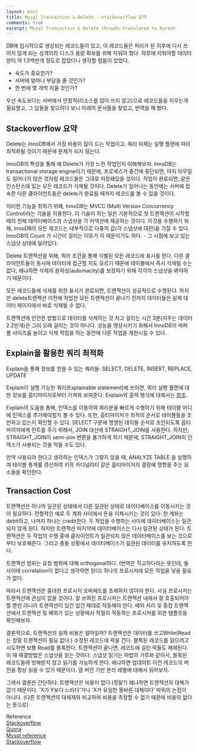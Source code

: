 ```yaml
---
layout: post
title: Mysql Transaction & Delete - stackoverflow 요약
comments: true
excerpt: Mysql Transaction & Delete threads translated to Korean
---
```

DB에 임시적으로 생성되는 레코드들이 있고, 이 레코드들은 처리가 된 이후에 다시 쓰이지 않게 되는 성격이라 디스크 용량 확보를 위해 지워야 했다. 하루에 지워야할 데이터 양이 약 1.5백만개 정도로 잡았더니 생각할 점들이 있었다.  

* 속도가 중요한가?  
* 서버에 얼마나 부담을 줄 것인가?  
* 한 번에 몇 개씩 지울 것인가?  

우선 속도보다는 서버에서 안정적(리소스를 많이 쓰지 않고)으로 레코드들을 지우는게 필요했고, 그 답들을 찾으려다 보니 아래의 문서들을 찾았고, 번역을 해 봤다.

## Stackoverflow 요약

Delete는 InnoDB에서 가장 비용이 많이 드는 작업이고, 쿼리 자체는 실행 플랜에 따라 최적화될 것이기 때문에 문제가 되지 않는다.

InnoDB의 특성을 통해 왜 Delete가 가장 느린 작업인지 이해해보자. InnoDB는 transactional storage engine이기 때문에, 프로세스가 중간에 중단되면, 마치 아무일도 일어나지 않은 것처럼 레코드들은 그대로 저장돼있을 것이다. 작업이 완료되면, 같은 인스턴스에 있는 모든 레코드가 삭제될 것이다. Delete가 일어나는 동안에는 서버에 접속한 다른 클라이언트들은 delete가 완료될 때까지 레코드를 볼 수 있을 것이다.

이러한 기능을 취하기 위해, InnoDB는 MVCC (Multi Version Concurrency Control)라는 기술을 이용한다. 이 기술이 하는 일은 기본적으로 첫 트랜잭션이 시작할 때의 전체 데이터베이스의 스냅샷을 각 커넥션에 제공하는 것이다. 이것을 수행하기 위해, InnoDB의 모든 레코드는 내부적으로 다중의 값(각 스냅샷에 대한)을 가질 수 있다. InnoDB의 Count 가 시간이 걸리는 이유가 이 때문이기도 하다. - 그 시점에 보고 있는 스냅샷 상태에 달려있다.

Delete 트랜잭션을 위해, 쿼리 조건을 통해 식별된 모든 레코드에 표시를 한다. 다른 클라이언트들이 동시에 데이터에 접근할 지도 모르기 때문에 테이블에서 즉시 삭제될 수는 없다, 왜냐하면 삭제의 원자성(automacity)를 보장하기 위해 각각의 스냅샷을 봐야하기 때문이다.

모든 레코드들에 삭제를 위한 표시가 완료되면, 트랜잭션이 성공적으로 수행된다. 하지만 delete트랜잭션 이전에 작업한 모든 트랜잭션이 끝나기 전까지 데이터들은 실제 데이터 페이지에서 바로 삭제될 수 없다.

트랜잭션에 안전한 방법으로 데이터를 삭제하는 것 치고 걸리는 시간 3분(지우는 데이터 2.2만개)은 그리 오래 걸리는 것이 아니다. 성능을 향상시키기 위해서 InnoDB의 버퍼 풀 사이즈를 늘이고 삭제 작업을 하는 동안에 다른 작업을 제한시킬 수 있다.

## Explain을 활용한 쿼리 최적화

Explain을 통해 정보를 얻을 수 있는 쿼리들: SELECT, DELETE, INSERT, REPLACE, UPDATE

Explain이 설명 가능한 쿼리(Explainable statement)에 쓰이면, 쿼리 실행 플랜에 대한 정보를 옵티마이저로부터 가져와 보여준다. Explain의 출력 형식에 대해서는 [참조](http://dev.mysql.com/doc/refman/5.7/en/explain-output.htm).

Explain의 도움을 통해, 인덱스를 이용하여 쿼리문을 빠르게 수행하기 위해 테이블 어디에 인덱스를 추가해야할지 볼 수 있다. 또한, 옵티마이저가 최적의 순서로 테이블들을 조인하고 있는지 확인할 수 있다. SELECT 구문에 명명된 테이블 순서로 조인되도록 옵티마이저에게 힌트를 주기 위해서, JOIN 대신에 STRAIGHT_JOIN을 사용한다. 하지만, STRAIGHT_JOIN이 semi-join 변환을 불가하게 하기 때문에, STRAIGHT_JOIN이 인덱스가 사용되는 것을 막을 수도 있다.

만약 사용되야 한다고 생각하는 인덱스가 그렇지 않을 때, ANALYZE TABLE 을 실행하여 테이블 통계를 갱신하여 키의 카디널리티 같은 옵티마이저의 결정에 영향을 주는 요소들을 확인한다.

## Transaction Cost

트랜잭션은 하나의 일관된 상태에서 다른 일관된 상태로 데이터베이스를 이동시키는 것이 필요하다. 전형적인 예로 두 계좌 사이에서 돈을 이체시키는 것이 있다: 한 계좌는 debit하고, 나머지 하나는 credit한다. 두 작업을 수행하는 사이에 데이터베이스는 일관되지 않게 된다. 하지만 트랜잭션 마지막에 데이터베이스는 다시 일관된 상태가 된다. 트랜잭션은 두 작업의 수행 중에 클라이언트가 일관되지 않은 데이터베이스를 보는 것으로부터 보호해준다. 그리고 충돌 상황에서 데이터베이스가 일관된 데이터를 유지하도록 한다.

트랜잭션 범위는 요청 범위에 대해 orthogonal하다. (번역은 직교하다라는 뜻인데, 둘 사이에 correlation이 없다고 생각하면 된다) 하나의 프로시저에 모든 작업을 넣을 필요가 없다.

따라서 트랜잭션은 중대한 프로시저 오버헤드를 초래하지 않아야 한다. 사실 프로시저는 트랜잭션에 관심이 없을 것이다. 잘 쓰여진 프로시저는 트랜잭션 내에서 잘 호출되어야 할 뿐만 아니라 트랜잭션이 있건 없건 제대로 작동해야 한다. 예외 처리 및 중첩 트랜잭션에서 트랜잭션 및 예외가 있는 상황에서 적절히 작동하는 프로시저를 위한 템플릿을 확인해보자.

결론적으로, 트랜잭션의 실제 비용은 얼마일까? 트랜잭션은 데이터를 쓰고Write(Read는 정말 트랜잭션이 필요 없다.) 수정된 레코드에 락을 건다. 블록된 레코드를 읽으려고 시도하면 보통 Read를 블록한다. 트랜잭션이 끝나면, 레코드에 걸린 락들도 해제된다. 이 때 해결방법은 스냅샷을 읽는 것이다. 스냅샷 읽기는 마법의 가루와 같아서, 블록된 레코드들에 방해받지 않고 읽기를 가능하게 한다. 왜냐하면 업데이트 이전 레코드의 버전을 항상 읽을 수 있기 때문이다. 열 버전 기반 분리 레벨에 대해서 읽어보자.

그래서 결론은 간단하다: 트랜잭션은 비용이 없다.(정말?) 왜냐하면 트랜잭션의 대체가 없기 때문이다. 'X가 Y보다 느리다'거나 'X가 유일한 올바른 대체이다’ 따위의 논점이 아니다. (다른 트랜잭션의 대체재와 비교하여 비용을 측정할 수 없기 때문에 비용이 없다는 뜻으로) 

Reference  
[Stackoverflow](http://stackoverflow.com/questions/812512/faster-way-to-delete-matching-rows)  
[Quora](https://www.quora.com/How-much-faster-are-MySQL-transactions-compared-to-single-queries)  
[Mysql reference](http://dev.mysql.com/doc/refman/5.7/en/using-explain.html)  
[Stackoverflow](http://stackoverflow.com/questions/3893769/what-is-the-real-cost-of-a-sql-transaction)  